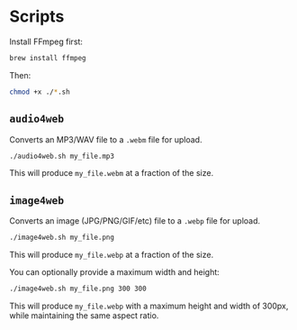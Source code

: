 # Scripts

Install FFmpeg first:

```sh
brew install ffmpeg
```

Then:

```sh
chmod +x ./*.sh
```

## `audio4web`

Converts an MP3/WAV file to a `.webm` file for upload.

```sh
./audio4web.sh my_file.mp3
```

This will produce `my_file.webm` at a fraction of the size.

## `image4web`

Converts an image (JPG/PNG/GIF/etc) file to a `.webp` file for upload.

```sh
./image4web.sh my_file.png
```

This will produce `my_file.webp` at a fraction of the size.

You can optionally provide a maximum width and height:

```sh
./image4web.sh my_file.png 300 300
```

This will produce `my_file.webp` with a maximum height and width of 300px, while
maintaining the same aspect ratio.
